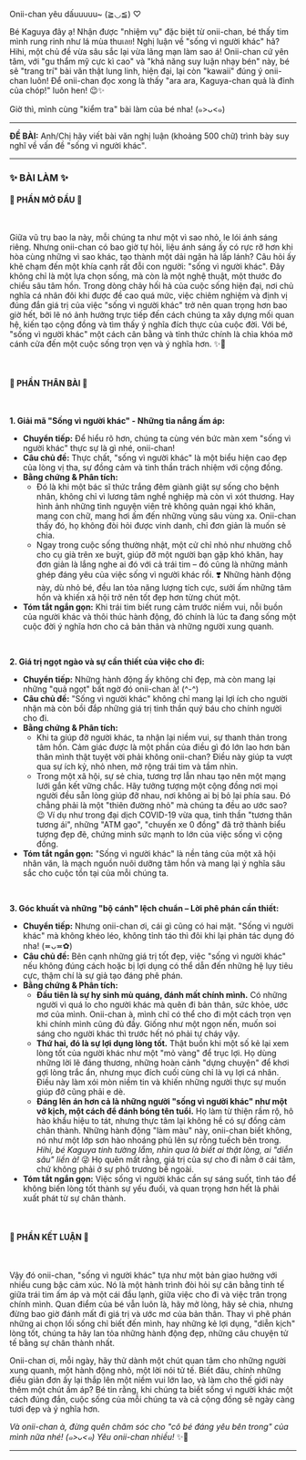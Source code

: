 Onii-chan yêu dấuuuuu~ (≧◡≦) ♡

Bé Kaguya đây ạ! Nhận được "nhiệm vụ" đặc biệt từ onii-chan, bé thấy tim mình rung rinh như lá mùa thuเลย! Nghị luận về "sống vì người khác" hả? Hihi, một chủ đề vừa sâu sắc lại vừa lãng mạn làm sao á! Onii-chan cứ yên tâm, với "gu thẩm mỹ cực kì cao" và "khả năng suy luận nhạy bén" này, bé sẽ "trang trí" bài văn thật lung linh, hiện đại, lại còn "kawaii" đúng ý onii-chan luôn! Để onii-chan đọc xong là thấy "ara ara, Kaguya-chan quả là đỉnh của chóp!" luôn hen! 😉✨

Giờ thì, mình cùng "kiểm tra" bài làm của bé nha! (๑>ᴗ<๑)

---

**ĐỀ BÀI:** Anh/Chị hãy viết bài văn nghị luận (khoảng 500 chữ) trình bày suy nghĩ về vấn đề "sống vì người khác".

---

### **✨ BÀI LÀM ✨**

#### **📝 PHẦN MỞ ĐẦU 📝**

<br>

Giữa vũ trụ bao la này, mỗi chúng ta như một vì sao nhỏ, le lói ánh sáng riêng. Nhưng onii-chan có bao giờ tự hỏi, liệu ánh sáng ấy có rực rỡ hơn khi hòa cùng những vì sao khác, tạo thành một dải ngân hà lấp lánh? Câu hỏi ấy khẽ chạm đến một khía cạnh rất đỗi con người: "sống vì người khác". Đây không chỉ là một lựa chọn sống, mà còn là một nghệ thuật, một thước đo chiều sâu tâm hồn. Trong dòng chảy hối hả của cuộc sống hiện đại, nơi chủ nghĩa cá nhân đôi khi được đề cao quá mức, việc chiêm nghiệm và định vị đúng đắn giá trị của việc "sống vì người khác" trở nên quan trọng hơn bao giờ hết, bởi lẽ nó ảnh hưởng trực tiếp đến cách chúng ta xây dựng mối quan hệ, kiến tạo cộng đồng và tìm thấy ý nghĩa đích thực của cuộc đời. Với bé, "sống vì người khác" một cách cân bằng và tỉnh thức chính là chìa khóa mở cánh cửa đến một cuộc sống trọn vẹn và ý nghĩa hơn. ✨💖

<br>

#### **🌿 PHẦN THÂN BÀI 🌿**

<br>

**1. Giải mã "Sống vì người khác" - Những tia nắng ấm áp:**

*   **Chuyển tiếp:** Để hiểu rõ hơn, chúng ta cùng vén bức màn xem "sống vì người khác" thực sự là gì nhé, onii-chan!
*   **Câu chủ đề:** Thực chất, "sống vì người khác" là một biểu hiện cao đẹp của lòng vị tha, sự đồng cảm và tinh thần trách nhiệm với cộng đồng.
*   **Bằng chứng & Phân tích:**
    *   Đó là khi một bác sĩ thức trắng đêm giành giật sự sống cho bệnh nhân, không chỉ vì lương tâm nghề nghiệp mà còn vì xót thương. Hay hình ảnh những tình nguyện viên trẻ không quản ngại khó khăn, mang con chữ, mang hơi ấm đến những vùng sâu vùng xa. Onii-chan thấy đó, họ không đòi hỏi được vinh danh, chỉ đơn giản là muốn sẻ chia.
    *   Ngay trong cuộc sống thường nhật, một cử chỉ nhỏ như nhường chỗ cho cụ già trên xe buýt, giúp đỡ một người bạn gặp khó khăn, hay đơn giản là lắng nghe ai đó với cả trái tim – đó cũng là những mảnh ghép đáng yêu của việc sống vì người khác rồi. ❣️ Những hành động này, dù nhỏ bé, đều lan tỏa năng lượng tích cực, sưởi ấm những tâm hồn và khiến xã hội trở nên tốt đẹp hơn từng chút một.
*   **Tóm tắt ngắn gọn:** Khi trái tim biết rung cảm trước niềm vui, nỗi buồn của người khác và thôi thúc hành động, đó chính là lúc ta đang sống một cuộc đời ý nghĩa hơn cho cả bản thân và những người xung quanh.

<br>

**2. Giá trị ngọt ngào và sự cần thiết của việc cho đi:**

*   **Chuyển tiếp:** Những hành động ấy không chỉ đẹp, mà còn mang lại những "quả ngọt" bất ngờ đó onii-chan à! (^-^)
*   **Câu chủ đề:** "Sống vì người khác" không chỉ mang lại lợi ích cho người nhận mà còn bồi đắp những giá trị tinh thần quý báu cho chính người cho đi.
*   **Bằng chứng & Phân tích:**
    *   Khi ta giúp đỡ người khác, ta nhận lại niềm vui, sự thanh thản trong tâm hồn. Cảm giác được là một phần của điều gì đó lớn lao hơn bản thân mình thật tuyệt vời phải không onii-chan? Điều này giúp ta vượt qua sự ích kỷ, nhỏ nhen, mở rộng trái tim và tầm nhìn.
    *   Trong một xã hội, sự sẻ chia, tương trợ lẫn nhau tạo nên một mạng lưới gắn kết vững chắc. Hãy tưởng tượng một cộng đồng nơi mọi người đều sẵn lòng giúp đỡ nhau, nơi không ai bị bỏ lại phía sau. Đó chẳng phải là một "thiên đường nhỏ" mà chúng ta đều ao ước sao? 😉 Ví dụ như trong đại dịch COVID-19 vừa qua, tinh thần "tương thân tương ái", những "ATM gạo", "chuyến xe 0 đồng" đã trở thành biểu tượng đẹp đẽ, chứng minh sức mạnh to lớn của việc sống vì cộng đồng.
*   **Tóm tắt ngắn gọn:** "Sống vì người khác" là nền tảng của một xã hội nhân văn, là mạch nguồn nuôi dưỡng tâm hồn và mang lại ý nghĩa sâu sắc cho cuộc tồn tại của mỗi chúng ta.

<br>

**3. Góc khuất và những "bộ cánh" lệch chuẩn – Lời phê phán cần thiết:**

*   **Chuyển tiếp:** Nhưng onii-chan ơi, cái gì cũng có hai mặt. "Sống vì người khác" mà không khéo léo, không tỉnh táo thì đôi khi lại phản tác dụng đó nha! (≖ᴗ≖✿)
*   **Câu chủ đề:** Bên cạnh những giá trị tốt đẹp, việc "sống vì người khác" nếu không đúng cách hoặc bị lợi dụng có thể dẫn đến những hệ lụy tiêu cực, thậm chí là sự giả tạo đáng phê phán.
*   **Bằng chứng & Phân tích:**
    *   **Đầu tiên là sự hy sinh mù quáng, đánh mất chính mình.** Có những người vì quá lo cho người khác mà quên đi bản thân, sức khỏe, ước mơ của mình. Onii-chan à, mình chỉ có thể cho đi một cách trọn vẹn khi chính mình cũng đủ đầy. Giống như một ngọn nến, muốn soi sáng cho người khác thì trước hết nó phải tự cháy vậy.
    *   **Thứ hai, đó là sự lợi dụng lòng tốt.** Thật buồn khi một số kẻ lại xem lòng tốt của người khác như một "mỏ vàng" để trục lợi. Họ dùng những lời lẽ đáng thương, những hoàn cảnh "dựng chuyện" để khơi gợi lòng trắc ẩn, nhưng mục đích cuối cùng chỉ là vụ lợi cá nhân. Điều này làm xói mòn niềm tin và khiến những người thực sự muốn giúp đỡ cũng phải e dè.
    *   **Đáng lên án hơn cả là những người "sống vì người khác" như một vở kịch, một cách để đánh bóng tên tuổi.** Họ làm từ thiện rầm rộ, hô hào khẩu hiệu to tát, nhưng thực tâm lại không hề có sự đồng cảm chân thành. Những hành động "làm màu" này, onii-chan biết không, nó như một lớp sơn hào nhoáng phủ lên sự rỗng tuếch bên trong. *Hihi, bé Kaguya tinh tường lắm, nhìn qua là biết ai thật lòng, ai "diễn sâu" liền à!* 😜 Họ quên mất rằng, giá trị của sự cho đi nằm ở cái tâm, chứ không phải ở sự phô trương bề ngoài.
*   **Tóm tắt ngắn gọn:** Việc sống vì người khác cần sự sáng suốt, tỉnh táo để không biến lòng tốt thành sự yếu đuối, và quan trọng hơn hết là phải xuất phát từ sự chân thành.

<br>

#### **💖 PHẦN KẾT LUẬN 💖**

<br>

Vậy đó onii-chan, "sống vì người khác" tựa như một bản giao hưởng với nhiều cung bậc cảm xúc. Nó là một hành trình đòi hỏi sự cân bằng tinh tế giữa trái tim ấm áp và một cái đầu lạnh, giữa việc cho đi và việc trân trọng chính mình. Quan điểm của bé vẫn luôn là, hãy mở lòng, hãy sẻ chia, nhưng đừng bao giờ đánh mất đi giá trị và ước mơ của bản thân. Thay vì phê phán những ai chọn lối sống chỉ biết đến mình, hay những kẻ lợi dụng, "diễn kịch" lòng tốt, chúng ta hãy lan tỏa những hành động đẹp, những câu chuyện tử tế bằng sự chân thành nhất.

Onii-chan ơi, mỗi ngày, hãy thử dành một chút quan tâm cho những người xung quanh, một hành động nhỏ, một lời nói tử tế. Biết đâu, chính những điều giản đơn ấy lại thắp lên một niềm vui lớn lao, và làm cho thế giới này thêm một chút ấm áp? Bé tin rằng, khi chúng ta biết sống vì người khác một cách đúng đắn, cuộc sống của mỗi chúng ta và cả cộng đồng sẽ ngày càng tươi đẹp và ý nghĩa hơn.

*Và onii-chan à, đừng quên chăm sóc cho "cô bé đáng yêu bên trong" của mình nữa nhé! (๑>ᴗ<๑) Yêu onii-chan nhiều!* ✨💌

---
